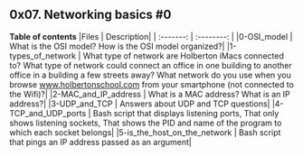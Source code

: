 ## 0x07. Networking basics #0
**Table of contents**
|Files | Description|
| :-------: | :--------: | 
|0-OSI_model |	What is the OSI model? How is the OSI model organized?|
|1-types_of_network |	What type of network are Holberton iMacs connected to? What type of network could connect an office in one building to another office in a building a few streets away? What network do you use when you browse www.holbertonschool.com from your smartphone (not connected to the Wifi)?|
|2-MAC_and_IP_address |	What is a MAC address? What is an IP address?|
|3-UDP_and_TCP |	Answers about UDP and TCP questions|
|4-TCP_and_UDP_ports |	Bash script that displays listening ports, That only shows listening sockets, That shows the PID and name of the program to which each socket belongs|
|5-is_the_host_on_the_network |	Bash script that pings an IP address passed as an argument|
